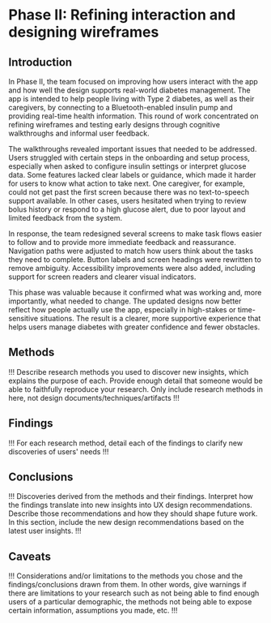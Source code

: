 # Phase II: Refining interaction and designing wireframes

## Introduction
In Phase II, the team focused on improving how users interact with the app and how well the design supports real-world diabetes management. The app is intended to help people living with Type 2 diabetes, as well as their caregivers, by connecting to a Bluetooth-enabled insulin pump and providing real-time health information. This round of work concentrated on refining wireframes and testing early designs through cognitive walkthroughs and informal user feedback.

The walkthroughs revealed important issues that needed to be addressed. Users struggled with certain steps in the onboarding and setup process, especially when asked to configure insulin settings or interpret glucose data. Some features lacked clear labels or guidance, which made it harder for users to know what action to take next. One caregiver, for example, could not get past the first screen because there was no text-to-speech support available. In other cases, users hesitated when trying to review bolus history or respond to a high glucose alert, due to poor layout and limited feedback from the system.

In response, the team redesigned several screens to make task flows easier to follow and to provide more immediate feedback and reassurance. Navigation paths were adjusted to match how users think about the tasks they need to complete. Button labels and screen headings were rewritten to remove ambiguity. Accessibility improvements were also added, including support for screen readers and clearer visual indicators.

This phase was valuable because it confirmed what was working and, more importantly, what needed to change. The updated designs now better reflect how people actually use the app, especially in high-stakes or time-sensitive situations. The result is a clearer, more supportive experience that helps users manage diabetes with greater confidence and fewer obstacles.

## Methods

!!! Describe research methods you used to discover new insights, which explains the purpose of each. Provide enough detail that someone would be able to faithfully reproduce your research. Only include research methods in here, not design documents/techniques/artifacts !!!

## Findings

!!! For each research method, detail each of the findings to clarify new discoveries of users' needs !!!

## Conclusions

!!! Discoveries derived from the methods and their findings. Interpret how the findings translate into new insights into UX design recommendations. Describe those recommendations and how they should shape future work. In this section, include the new design recommendations based on the latest user insights. !!!

## Caveats

!!! Considerations and/or limitations to the methods you chose and the findings/conclusions drawn from them. In other words, give warnings if there are limitations to your research such as not being able to find enough users of a particular demographic, the methods not being able to expose certain information, assumptions you made, etc. !!!
